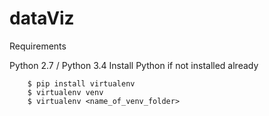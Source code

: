 # dataViz

Requirements

Python 2.7 / Python 3.4
Install Python if not installed already

        $ pip install virtualenv
        $ virtualenv venv
        $ virtualenv <name_of_venv_folder>





